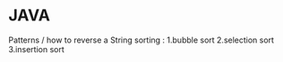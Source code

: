 # JAVA
Patterns / how to reverse a String 
sorting : 1.bubble sort
          2.selection sort
          3.insertion sort
